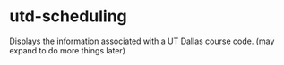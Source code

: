 # utd-scheduling
Displays the information associated with a UT Dallas course code. (may expand to do more things later)
